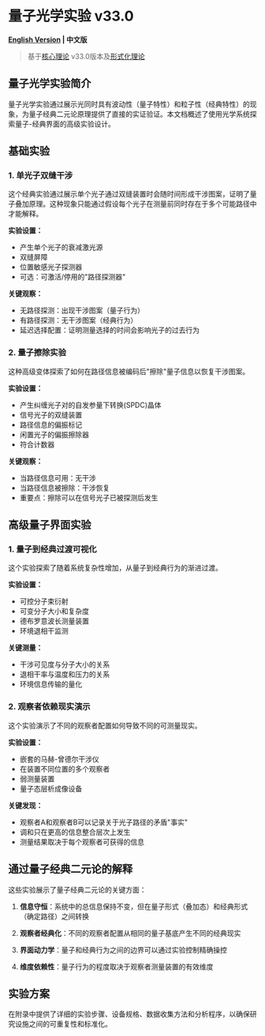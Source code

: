 # 量子光学实验 v33.0

**[English Version](quantum_optics_experiment_en.md) | 中文版**

> 基于[核心理论](../../core.md) v33.0版本及[形式化理论](../../formal_theory_core.md)

## 量子光学实验简介

量子光学实验通过展示光同时具有波动性（量子特性）和粒子性（经典特性）的现象，为量子经典二元论原理提供了直接的实证验证。本文档概述了使用光学系统探索量子-经典界面的高级实验设计。

## 基础实验

### 1. 单光子双缝干涉

这个经典实验通过展示单个光子通过双缝装置时会随时间形成干涉图案，证明了量子叠加原理。这种现象只能通过假设每个光子在测量前同时存在于多个可能路径中才能解释。

**实验设置：**
- 产生单个光子的衰减激光源
- 双缝屏障
- 位置敏感光子探测器
- 可选：可激活/停用的"路径探测器"

**关键观察：**
- 无路径探测：出现干涉图案（量子行为）
- 有路径探测：无干涉图案（经典行为）
- 延迟选择配置：证明测量选择的时间会影响光子的过去行为

### 2. 量子擦除实验

这种高级变体探索了如何在路径信息被编码后"擦除"量子信息以恢复干涉图案。

**实验设置：**
- 产生纠缠光子对的自发参量下转换(SPDC)晶体
- 信号光子的双缝装置
- 路径信息的偏振标记
- 闲置光子的偏振擦除器
- 符合计数器

**关键观察：**
- 当路径信息可用：无干涉
- 当路径信息被擦除：干涉恢复
- 重要点：擦除可以在信号光子已被探测后发生

## 高级量子界面实验

### 1. 量子到经典过渡可视化

这个实验探索了随着系统复杂性增加，从量子到经典行为的渐进过渡。

**实验设置：**
- 可控分子束衍射
- 可变分子大小和复杂度
- 德布罗意波长测量装置
- 环境退相干监测

**关键测量：**
- 干涉可见度与分子大小的关系
- 退相干率与温度和压力的关系
- 环境信息传输的量化

### 2. 观察者依赖现实演示

这个实验演示了不同的观察者配置如何导致不同的可测量现实。

**实验设置：**
- 嵌套的马赫-曾德尔干涉仪
- 在装置不同位置的多个观察者
- 弱测量装置
- 量子态层析成像设备

**关键发现：**
- 观察者A和观察者B可以记录关于光子路径的矛盾"事实"
- 调和只在更高的信息整合层次上发生
- 测量结果取决于每个观察者可获得的信息

## 通过量子经典二元论的解释

这些实验展示了量子经典二元论的关键方面：

1. **信息守恒**：系统中的总信息保持不变，但在量子形式（叠加态）和经典形式（确定路径）之间转换

2. **观察者经典化**：不同的观察者配置从相同的量子基底产生不同的经典现实

3. **界面动力学**：量子和经典行为之间的边界可以通过实验控制精确操控

4. **维度依赖性**：量子行为的程度取决于观察者测量装置的有效维度

## 实验方案

在附录中提供了详细的实验步骤、设备规格、数据收集方法和分析程序，以确保研究设施之间的可重复性和标准化。 